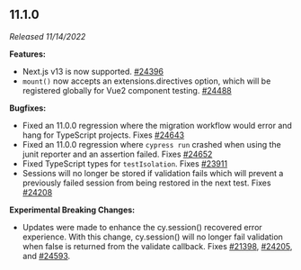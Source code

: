 ## 11.1.0

_Released 11/14/2022_

**Features:**

- Next.js v13 is now supported.
  [#24396](https://github.com/cypress-io/cypress/pull/24396)
- `mount()` now accepts an extensions.directives option, which will be registered
  globally for Vue2 component testing.
  [#24488](https://github.com/cypress-io/cypress/pull/24488)

**Bugfixes:**

- Fixed an 11.0.0 regression where the migration workflow would error and hang
  for TypeScript projects. Fixes
  [#24643](https://github.com/cypress-io/cypress/issues/24643)
- Fixed an 11.0.0 regression where `cypress run` crashed when using the junit
  reporter and an assertion failed. Fixes
  [#24652](https://github.com/cypress-io/cypress/issues/24652)
- Fixed TypeScript types for `testIsolation`. Fixes
  [#23911](https://github.com/cypress-io/cypress/issues/23911)
- Sessions will no longer be stored if validation fails which will prevent a previously
  failed session from being restored in the next test. Fixes
  [#24208](https://github.com/cypress-io/cypress/issues/24208)

**Experimental Breaking Changes:**

- Updates were made to enhance the cy.session() recovered error experience. With
  this change, cy.session() will no longer fail validation when false is
  returned from the validate callback. Fixes
  [#21398](https://github.com/cypress-io/cypress/issues/21398),
  [#24205](https://github.com/cypress-io/cypress/issues/24205), and
  [#24593](https://github.com/cypress-io/cypress/issues/24593).
